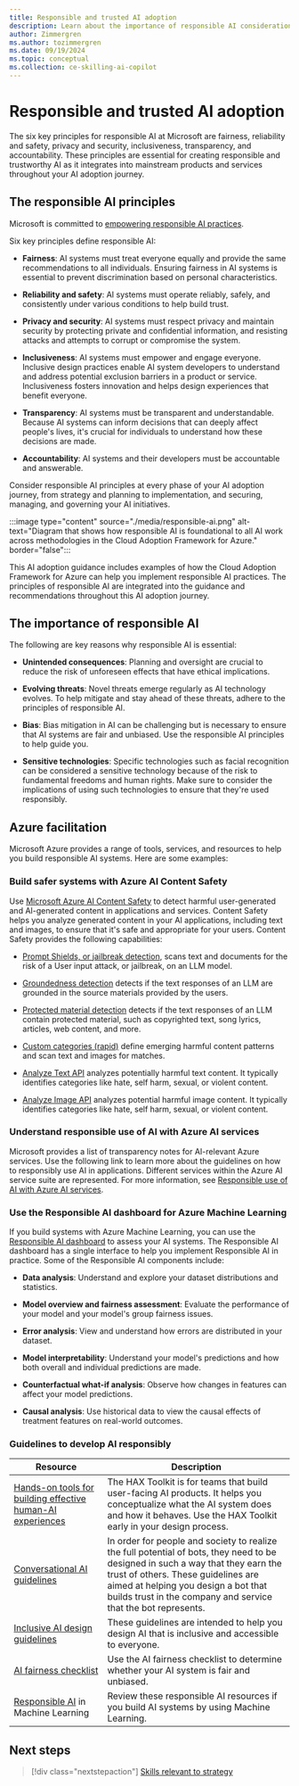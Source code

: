```yaml
---
title: Responsible and trusted AI adoption
description: Learn about the importance of responsible AI considerations when you adopt AI on Azure in your organization.
author: Zimmergren
ms.author: tozimmergren
ms.date: 09/19/2024
ms.topic: conceptual
ms.collection: ce-skilling-ai-copilot
---
```


# Responsible and trusted AI adoption

The six key principles for responsible AI at Microsoft are fairness, reliability and safety, privacy and security, inclusiveness, transparency, and accountability. These principles are essential for creating responsible and trustworthy AI as it integrates into mainstream products and services throughout your AI adoption journey.

## The responsible AI principles

Microsoft is committed to [empowering responsible AI practices](https://www.microsoft.com/ai/responsible-ai).

Six key principles define responsible AI:

- **Fairness**: AI systems must treat everyone equally and provide the same recommendations to all individuals. Ensuring fairness in AI systems is essential to prevent discrimination based on personal characteristics.

- **Reliability and safety**: AI systems must operate reliably, safely, and consistently under various conditions to help build trust.

- **Privacy and security**: AI systems must respect privacy and maintain security by protecting private and confidential information, and resisting attacks and attempts to corrupt or compromise the system.

- **Inclusiveness**: AI systems must empower and engage everyone. Inclusive design practices enable AI system developers to understand and address potential exclusion barriers in a product or service. Inclusiveness fosters innovation and helps design experiences that benefit everyone.

- **Transparency**: AI systems must be transparent and understandable. Because AI systems can inform decisions that can deeply affect people's lives, it's crucial for individuals to understand how these decisions are made.

- **Accountability**: AI systems and their developers must be accountable and answerable.

Consider responsible AI principles at every phase of your AI adoption journey, from strategy and planning to implementation, and securing, managing, and governing your AI initiatives.

:::image type="content" source="./media/responsible-ai.png" alt-text="Diagram that shows how responsible AI is foundational to all AI work across methodologies in the Cloud Adoption Framework for Azure." border="false":::

This AI adoption guidance includes examples of how the Cloud Adoption Framework for Azure can help you implement responsible AI practices. The principles of responsible AI are integrated into the guidance and recommendations throughout this AI adoption journey.

## The importance of responsible AI

The following are key reasons why responsible AI is essential:

- **Unintended consequences**: Planning and oversight are crucial to reduce the risk of unforeseen effects that have ethical implications.

- **Evolving threats**: Novel threats emerge regularly as AI technology evolves. To help mitigate and stay ahead of these threats, adhere to the principles of responsible AI.

- **Bias**: Bias mitigation in AI can be challenging but is necessary to ensure that AI systems are fair and unbiased. Use the responsible AI principles to help guide you.

- **Sensitive technologies**: Specific technologies such as facial recognition can be considered a sensitive technology because of the risk to fundamental freedoms and human rights. Make sure to consider the implications of using such technologies to ensure that they're used responsibly.

## Azure facilitation

Microsoft Azure provides a range of tools, services, and resources to help you build responsible AI systems. Here are some examples:

### Build safer systems with Azure AI Content Safety

Use [Microsoft Azure AI Content Safety](/azure/ai-services/content-safety/) to detect harmful user-generated and AI-generated content in applications and services. Content Safety helps you analyze generated content in your AI applications, including text and images, to ensure that it's safe and appropriate for your users. Content Safety provides the following capabilities:

- [Prompt Shields, or jailbreak detection](/azure/ai-services/content-safety/concepts/jailbreak-detection), scans text and documents for the risk of a User input attack, or jailbreak, on an LLM model.

- [Groundedness detection](/azure/ai-services/content-safety/concepts/groundedness) detects if the text responses of an LLM are grounded in the source materials provided by the users.

- [Protected material detection](/azure/ai-services/content-safety/concepts/protected-material) detects if the text responses of an LLM contain protected material, such as copyrighted text, song lyrics, articles, web content, and more.

- [Custom categories (rapid)](/azure/ai-services/content-safety/concepts/custom-categories-rapid) define emerging harmful content patterns and scan text and images for matches.

- [Analyze Text API](/rest/api/contentsafety/text-operations/analyze-text) analyzes potentially harmful text content. It typically identifies categories like hate, self harm, sexual, or violent content.

- [Analyze Image API](/rest/api/contentsafety/image-operations/analyze-image) analyzes potential harmful image content. It typically identifies categories like hate, self harm, sexual, or violent content.

### Understand responsible use of AI with Azure AI services

Microsoft provides a list of transparency notes for AI-relevant Azure services. Use the following link to learn more about the guidelines on how to responsibly use AI in applications. Different services within the Azure AI service suite are represented. For more information, see [Responsible use of AI with Azure AI services](/azure/ai-services/responsible-use-of-ai-overview).

### Use the Responsible AI dashboard for Azure Machine Learning

If you build systems with Azure Machine Learning, you can use the [Responsible AI dashboard](/azure/machine-learning/concept-responsible-ai-dashboard) to assess your AI systems. The Responsible AI dashboard has a single interface to help you implement Responsible AI in practice. Some of the Responsible AI components include:

- **Data analysis**: Understand and explore your dataset distributions and statistics.

- **Model overview and fairness assessment**: Evaluate the performance of your model and your model's group fairness issues.

- **Error analysis**: View and understand how errors are distributed in your dataset.

- **Model interpretability**: Understand your model's predictions and how both overall and individual predictions are made.

- **Counterfactual what-if analysis**: Observe how changes in features can affect your model predictions.

- **Causal analysis**: Use historical data to view the causal effects of treatment features on real-world outcomes.

### Guidelines to develop AI responsibly

|Resource|Description|
|--------|-----------|
|[Hands-on tools for building effective human-AI experiences](https://www.microsoft.com/haxtoolkit/)|The HAX Toolkit is for teams that build user-facing AI products. It helps you conceptualize what the AI system does and how it behaves. Use the HAX Toolkit early in your design process.|
|[Conversational AI guidelines](https://www.microsoft.com/research/uploads/prod/2018/11/Bot_Guidelines_Nov_2018.pdf)|In order for people and society to realize the full potential of bots, they need to be designed in such a way that they earn the trust of others. These guidelines are aimed at helping you design a bot that builds trust in the company and service that the bot represents.|
|[Inclusive AI design guidelines](https://inclusive.microsoft.design/tools-and-activities/InPursuitofInclusiveAI.pdf)|These guidelines are intended to help you design AI that is inclusive and accessible to everyone.|
|[AI fairness checklist](https://query.prod.cms.rt.microsoft.com/cms/api/am/binary/RE4t6dA)|Use the AI fairness checklist to determine whether your AI system is fair and unbiased.|
|[Responsible AI](/azure/machine-learning/concept-responsible-ai) in Machine Learning|Review these responsible AI resources if you build AI systems by using Machine Learning.|

## Next steps

> [!div class="nextstepaction"]
> [Skills relevant to strategy](./suggested-skills.md)
